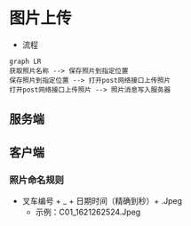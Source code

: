 # 图片上传

- 流程

```mermaid
graph LR
获取照片名称 --> 保存照片到指定位置
保存照片到指定位置 --> 打开post网络接口上传照片
打开post网络接口上传照片 --> 照片消息写入服务器

```

## 服务端



## 客户端

### 照片命名规则

- 叉车编号 + _ + 日期时间（精确到秒）+ .Jpeg
  - 示例：C01_1621262524.Jpeg

